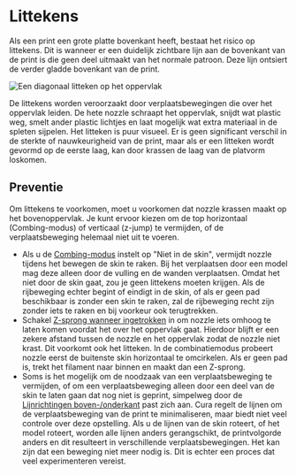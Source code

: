 Littekens
====
Als een print een grote platte bovenkant heeft, bestaat het risico op littekens. Dit is wanneer er een duidelijk zichtbare lijn aan de bovenkant van de print is die geen deel uitmaakt van het normale patroon. Deze lijn ontsiert de verder gladde bovenkant van de print.

![Een diagonaal litteken op het oppervlak](../../../articles/images/scarring.jpg)

De littekens worden veroorzaakt door verplaatsbewegingen die over het oppervlak leiden. De hete nozzle schraapt het oppervlak, snijdt wat plastic weg, smelt ander plastic lichtjes en laat mogelijk wat extra materiaal in de spleten sijpelen. Het litteken is puur visueel. Er is geen significant verschil in de sterkte of nauwkeurigheid van de print, maar als er een litteken wordt gevormd op de eerste laag, kan door krassen de laag van de platvorm loskomen.

Preventie
----
Om littekens te voorkomen, moet u voorkomen dat nozzle krassen maakt op het bovenoppervlak. Je kunt ervoor kiezen om de top horizontaal (Combing-modus) of verticaal (z-jump) te vermijden, of de verplaatsbeweging helemaal niet uit te voeren.
* Als u de [Combing-modus](../travel/retraction_combing.md) instelt op "Niet in de skin", vermijdt nozzle tijdens het bewegen de skin te raken. Bij het verplaatsen door een model mag deze alleen door de vulling en de wanden verplaatsen. Omdat het niet door de skin gaat, zou je geen littekens moeten krijgen. Als de rijbeweging echter begint of eindigt in de skin, of als er geen pad beschikbaar is zonder een skin te raken, zal de rijbeweging recht zijn zonder iets te raken en bij voorkeur ook terugtrekken.
* Schakel [Z-sprong wanneer ingetrokken](../travel/retraction_hop_enabled.md) in om nozzle iets omhoog te laten komen voordat het over het oppervlak gaat. Hierdoor blijft er een zekere afstand tussen de nozzle en het oppervlak zodat de nozzle niet krast. Dit voorkomt ook het litteken. In de combinatiemodus probeert nozzle eerst de buitenste skin horizontaal te omcirkelen. Als er geen pad is, trekt het filament naar binnen en maakt dan een Z-sprong.
* Soms is het mogelijk om de noodzaak van een verplaatsbeweging te vermijden, of om een ​​verplaatsbeweging alleen door een deel van de skin te laten gaan dat nog niet is geprint, simpelweg door de [Lijnrichtingen boven-/onderkant](../top_bottom/skin_angles.md) past zich aan. Cura regelt de lijnen om de verplaatsbeweging van de print te minimaliseren, maar biedt niet veel controle over deze opstelling. Als u de lijnen van de skin roteert, of het model roteert, worden alle lijnen anders gerangschikt, de printvolgorde anders en dit resulteert in verschillende verplaatsbewegingen. Het kan zijn dat een beweging niet meer nodig is. Dit is echter een proces dat veel experimenteren vereist.